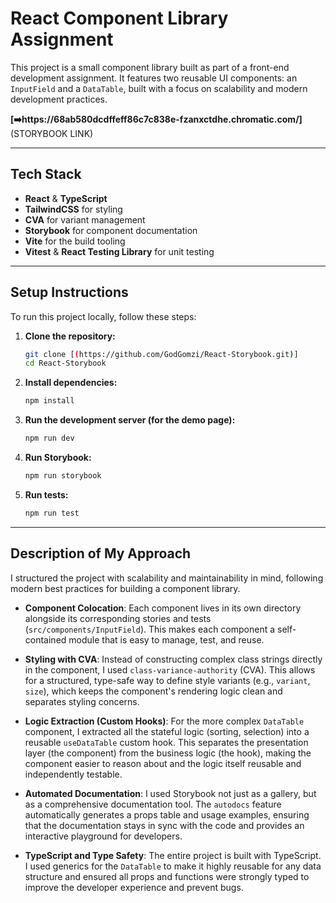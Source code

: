# React Component Library Assignment

This project is a small component library built as part of a front-end development assignment. It features two reusable UI components: an `InputField` and a `DataTable`, built with a focus on scalability and modern development practices.

**[➡️https://68ab580dcdffeff86c7c838e-fzanxctdhe.chromatic.com/]**(STORYBOOK LINK)

---
## Tech Stack

* **React** & **TypeScript**
* **TailwindCSS** for styling
* **CVA** for variant management
* **Storybook** for component documentation
* **Vite** for the build tooling
* **Vitest** & **React Testing Library** for unit testing

---
## Setup Instructions

To run this project locally, follow these steps:

1.  **Clone the repository:**
    ```bash
    git clone [(https://github.com/GodGomzi/React-Storybook.git)]
    cd React-Storybook
    ```

2.  **Install dependencies:**
    ```bash
    npm install
    ```

3.  **Run the development server (for the demo page):**
    ```bash
    npm run dev
    ```

4.  **Run Storybook:**
    ```bash
    npm run storybook
    ```
5.  **Run tests:**
    ```bash
    npm run test
    ```
---
## Description of My Approach

I structured the project with scalability and maintainability in mind, following modern best practices for building a component library.

* **Component Colocation**: Each component lives in its own directory alongside its corresponding stories and tests (`src/components/InputField`). This makes each component a self-contained module that is easy to manage, test, and reuse.

* **Styling with CVA**: Instead of constructing complex class strings directly in the component, I used `class-variance-authority` (CVA). This allows for a structured, type-safe way to define style variants (e.g., `variant`, `size`), which keeps the component's rendering logic clean and separates styling concerns.

* **Logic Extraction (Custom Hooks)**: For the more complex `DataTable` component, I extracted all the stateful logic (sorting, selection) into a reusable `useDataTable` custom hook. This separates the presentation layer (the component) from the business logic (the hook), making the component easier to reason about and the logic itself reusable and independently testable.

* **Automated Documentation**: I used Storybook not just as a gallery, but as a comprehensive documentation tool. The `autodocs` feature automatically generates a props table and usage examples, ensuring that the documentation stays in sync with the code and provides an interactive playground for developers.

* **TypeScript and Type Safety**: The entire project is built with TypeScript. I used generics for the `DataTable` to make it highly reusable for any data structure and ensured all props and functions were strongly typed to improve the developer experience and prevent bugs.
